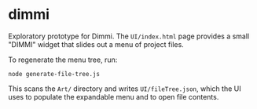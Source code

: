 # dimmi

Exploratory prototype for Dimmi. The `UI/index.html` page provides a small
"DIMMI" widget that slides out a menu of project files.

To regenerate the menu tree, run:

```
node generate-file-tree.js
```

This scans the `Art/` directory and writes `UI/fileTree.json`, which the UI uses
to populate the expandable menu and to open file contents.
